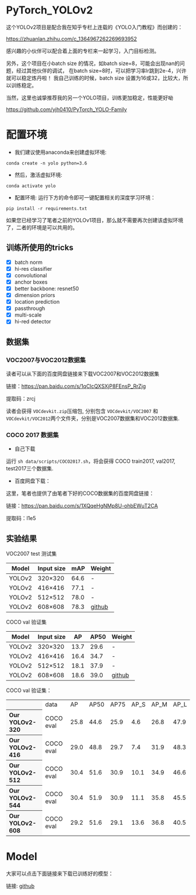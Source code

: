 
# PyTorch_YOLOv2
这个YOLOv2项目是配合我在知乎专栏上连载的《YOLO入门教程》而创建的：

https://zhuanlan.zhihu.com/c_1364967262269693952

感兴趣的小伙伴可以配合着上面的专栏来一起学习，入门目标检测。

另外，这个项目在小batch size 的情况，如batch size=8，可能会出现nan的问题，经过其他伙伴的调试，
在batch size=8时，可以把学习率lr跳到2e-4，兴许就可以稳定炼丹啦！ 我自己训练的时候，batch size
设置为16或32，比较大，所以训练稳定。

当然，这里也诚挚推荐我的另一个YOLO项目，训练更加稳定，性能更好呦

https://github.com/yjh0410/PyTorch_YOLO-Family

# 配置环境
- 我们建议使用anaconda来创建虚拟环境:
```Shell
conda create -n yolo python=3.6
```

- 然后，激活虚拟环境:
```Shell
conda activate yolo
```

- 配置环境:
运行下方的命令即可一键配置相关的深度学习环境：
```Shell
pip install -r requirements.txt 
```
如果您已经学习了笔者之前的YOLOv1项目，那么就不需要再次创建该虚拟环境了，二者的环境是可以共用的。

## 训练所使用的tricks

- [x] batch norm
- [x] hi-res classifier
- [x] convolutional
- [x] anchor boxes
- [x] better backbone: resnet50
- [x] dimension priors
- [x] location prediction
- [x] passthrough
- [x] multi-scale
- [x] hi-red detector

## 数据集

### VOC2007与VOC2012数据集

读者可以从下面的百度网盘链接来下载VOC2007和VOC2012数据集

链接：https://pan.baidu.com/s/1qClcQXSXjP8FEnsP_RrZjg 

提取码：zrcj 

读者会获得 ```VOCdevkit.zip```压缩包, 分别包含 ```VOCdevkit/VOC2007``` 和 ```VOCdevkit/VOC2012```两个文件夹，分别是VOC2007数据集和VOC2012数据集.

### COCO 2017 数据集

* 自己下载

运行 ```sh data/scripts/COCO2017.sh```，将会获得 COCO train2017, val2017, test2017三个数据集.

* 百度网盘下载：

这里，笔者也提供了由笔者下好的COCO数据集的百度网盘链接：

链接：https://pan.baidu.com/s/1XQqeHgNMp8U-ohbEWuT2CA 

提取码：l1e5

## 实验结果
VOC2007 test 测试集

| Model             |  Input size  |   mAP   | Weight |
|-------------------|--------------|---------|--------|
| YOLOv2            |  320×320     |   64.6  |    -   |
| YOLOv2            |  416×416     |   77.1  |    -   |
| YOLOv2            |  512×512     |   78.0  |    -   |
| YOLOv2            |  608×608     |   78.3  | [github](https://github.com/yjh0410/PyTorch_YOLOv2/releases/download/yolov2_weight/yolov2_voc.pth) |


COCO val 验证集

| Model             |  Input size    |   AP    |   AP50    | Weight|
|-------------------|----------------|---------|-----------|-------|
| YOLOv2            |  320×320       |   13.7  |   29.6    |   -   |
| YOLOv2            |  416×416       |   16.4  |   34.7    |   -   |
| YOLOv2            |  512×512       |   18.1  |   37.9    |   -   |
| YOLOv2            |  608×608       |   18.6  |   39.0    | [github]() |




COCO val 验证集：

<table><tbody>
<tr><th align="left" bgcolor=#f8f8f8> </th>     <td bgcolor=white> data </td><td bgcolor=white> AP </td><td bgcolor=white> AP50 </td><td bgcolor=white> AP75 </td><td bgcolor=white> AP_S </td><td bgcolor=white> AP_M </td><td bgcolor=white> AP_L </td></tr>

<tr><th align="left" bgcolor=#f8f8f8> Our YOLOv2-320</th><td bgcolor=white> COCO eval </td><td bgcolor=white> 25.8 </td><td bgcolor=white> 44.6 </td><td bgcolor=white> 25.9 </td><td bgcolor=white> 4.6 </td><td bgcolor=white> 26.8 </td><td bgcolor=white> 47.9 </td></tr>

<tr><th align="left" bgcolor=#f8f8f8> Our YOLOv2-416</th><td bgcolor=white> COCO eval </td><td bgcolor=white> 29.0 </td><td bgcolor=white> 48.8 </td><td bgcolor=white> 29.7 </td><td bgcolor=white> 7.4 </td><td bgcolor=white> 31.9 </td><td bgcolor=white> 48.3 </td></tr>

<tr><th align="left" bgcolor=#f8f8f8> Our YOLOv2-512</th><td bgcolor=white> COCO eval </td><td bgcolor=white> 30.4 </td><td bgcolor=white> 51.6 </td><td bgcolor=white> 30.9 </td><td bgcolor=white> 10.1 </td><td bgcolor=white> 34.9 </td><td bgcolor=white> 46.6 </td></tr>

<tr><th align="left" bgcolor=#f8f8f8> Our YOLOv2-544</th><td bgcolor=white> COCO eval </td><td bgcolor=white> 30.4 </td><td bgcolor=white> 51.9 </td><td bgcolor=white> 30.9 </td><td bgcolor=white> 11.1 </td><td bgcolor=white> 35.8 </td><td bgcolor=white> 45.5 </td></tr>

<tr><th align="left" bgcolor=#f8f8f8> Our YOLOv2-608</th><td bgcolor=white> COCO eval </td><td bgcolor=white> 29.2 </td><td bgcolor=white> 51.6 </td><td bgcolor=white> 29.1 </td><td bgcolor=white> 13.6 </td><td bgcolor=white> 36.8 </td><td bgcolor=white> 40.5 </td></tr>
</table></tbody>


# Model

大家可以点击下面链接来下载已训练好的模型：

链接: [github](https://github.com/yjh0410/PyTorch_YOLOv2/releases/download/yolov2_weight/yolov2_29.0_48.8.pth)
